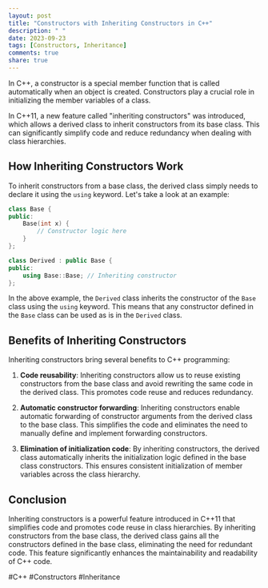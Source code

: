 ```yaml
---
layout: post
title: "Constructors with Inheriting Constructors in C++"
description: " "
date: 2023-09-23
tags: [Constructors, Inheritance]
comments: true
share: true
---
```


In C++, a constructor is a special member function that is called automatically when an object is created. Constructors play a crucial role in initializing the member variables of a class. 

In C++11, a new feature called "inheriting constructors" was introduced, which allows a derived class to inherit constructors from its base class. This can significantly simplify code and reduce redundancy when dealing with class hierarchies. 

## How Inheriting Constructors Work

To inherit constructors from a base class, the derived class simply needs to declare it using the `using` keyword. Let's take a look at an example:

```cpp
class Base {
public:
    Base(int x) {
        // Constructor logic here
    }
};

class Derived : public Base {
public:
    using Base::Base; // Inheriting constructor
};
```

In the above example, the `Derived` class inherits the constructor of the `Base` class using the `using` keyword. This means that any constructor defined in the `Base` class can be used as is in the `Derived` class.

## Benefits of Inheriting Constructors

Inheriting constructors bring several benefits to C++ programming:

1. **Code reusability**: Inheriting constructors allow us to reuse existing constructors from the base class and avoid rewriting the same code in the derived class. This promotes code reuse and reduces redundancy.

2. **Automatic constructor forwarding**: Inheriting constructors enable automatic forwarding of constructor arguments from the derived class to the base class. This simplifies the code and eliminates the need to manually define and implement forwarding constructors.

3. **Elimination of initialization code**: By inheriting constructors, the derived class automatically inherits the initialization logic defined in the base class constructors. This ensures consistent initialization of member variables across the class hierarchy.

## Conclusion

Inheriting constructors is a powerful feature introduced in C++11 that simplifies code and promotes code reuse in class hierarchies. By inheriting constructors from the base class, the derived class gains all the constructors defined in the base class, eliminating the need for redundant code. This feature significantly enhances the maintainability and readability of C++ code.

#C++ #Constructors #Inheritance